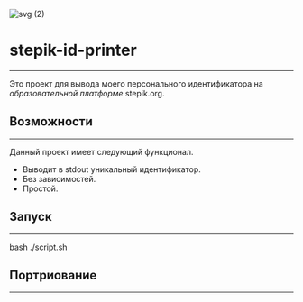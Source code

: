 ![svg (2)](https://user-images.githubusercontent.com/31847553/202930136-cb3473eb-670b-4193-bc8e-3bc2f1933a0d.svg)
# stepik-id-printer

---

Это проект для вывода моего персонального идентификатора на *образовательной платформе* stepik.org.

## Возможности

---

Данный проект имеет следующий функционал.
- Выводит в stdout уникальный идентификатор.
- Без зависимостей.
- Простой.

## Запуск
---

bash ./script.sh

## Портриование
---
